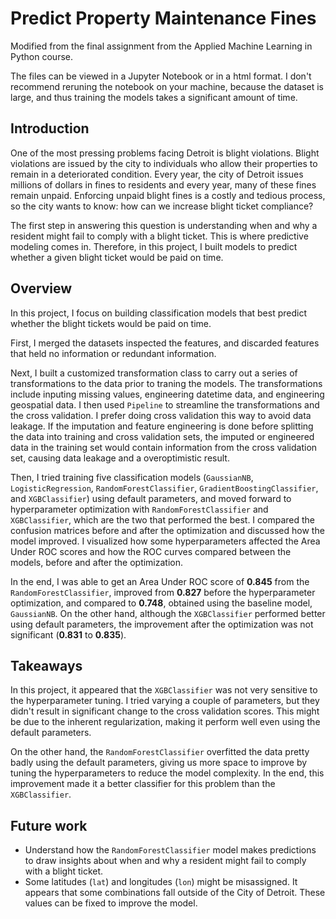 # Predict Property Maintenance Fines

Modified from the final assignment from the Applied Machine Learning in Python course. 

The files can be viewed in a Jupyter Notebook or in a html format. I don't recommend reruning the notebook on your machine, because the dataset is large, and thus training the models takes a significant amount of time.  

## Introduction
One of the most pressing problems facing Detroit is blight violations. Blight violations are issued by the city to individuals who allow their properties to remain in a deteriorated condition. Every year, the city of Detroit issues millions of dollars in fines to residents and every year, many of these fines remain unpaid. Enforcing unpaid blight fines is a costly and tedious process, so the city wants to know: how can we increase blight ticket compliance?

The first step in answering this question is understanding when and why a resident might fail to comply with a blight ticket. This is where predictive modeling comes in. Therefore, in this project, I built models to predict whether a given blight ticket would be paid on time.

## Overview
In this project, I focus on building classification models that best predict whether the blight tickets would be paid on time. 

First, I merged the datasets inspected the features, and discarded features that held no information or redundant information. 

Next, I built a customized transformation class to carry out a series of transformations to the data prior to traning the models. The transformations include inputing missing values, engineering datetime data, and engineering geospatial data. I then used `Pipeline` to streamline the transformations and the cross validation. I prefer doing cross validation this way to avoid data leakage. If the imputation and feature engineering is done before splitting the data into training and cross validation sets, the imputed or engineered data in the training set would contain information from the cross validation set, causing data leakage and a overoptimistic result.

Then, I tried training five classification models (`GaussianNB`, `LogisticRegression`, `RandomForestClassifier`, `GradientBoostingClassifier`, and `XGBClassifier`) using default parameters, and moved forward to hyperparameter optimization with `RandomForestClassifier` and `XGBClassifier`, which are the two that performed the best. I compared the confusion matrices before and after the optimization and discussed how the model improved. I visualized how some hyperparameters affected the Area Under ROC scores and how the ROC curves compared between the models, before and after the optimization. 

In the end, I was able to get an Area Under ROC score of **0.845** from the `RandomForestClassifier`, improved from **0.827** before the hyperparameter optimization, and compared to **0.748**, obtained using the baseline model, `GaussianNB`. On the other hand, although the `XGBClassifier` performed better using default parameters, the improvement after the optimization was not significant (**0.831** to **0.835**).

## Takeaways
In this project, it appeared that the `XGBClassifier` was not very sensitive to the hyperparameter tuning. I tried varying a couple of parameters, but they didn't result in significant change to the cross validation scores. This might be due to the inherent regularization, making it perform well even using the default parameters.

On the other hand, the `RandomForestClassifier` overfitted the data pretty badly using the default parameters, giving us more space to improve by tuning the hyperparameters to reduce the model complexity. In the end, this improvement made it a better classifier for this problem than the `XGBClassifier`.

## Future work 
- Understand how the `RandomForestClassifier` model makes predictions to draw insights about when and why a resident might fail to comply with a blight ticket.
- Some latitudes (`lat`) and longitudes (`lon`) might be misassigned. It appears that some combinations fall outside of the City of Detroit. These values can be fixed to improve the model.



